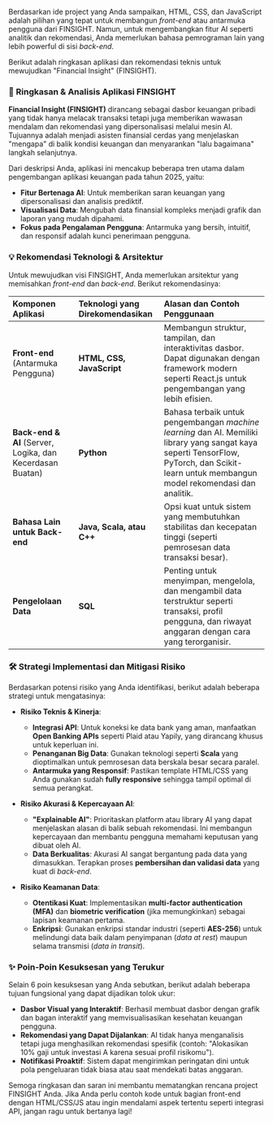Berdasarkan ide project yang Anda sampaikan, HTML, CSS, dan JavaScript adalah pilihan yang tepat untuk membangun *front-end* atau antarmuka pengguna dari FINSIGHT. Namun, untuk mengembangkan fitur AI seperti analitik dan rekomendasi, Anda memerlukan bahasa pemrograman lain yang lebih powerful di sisi *back-end*.

Berikut adalah ringkasan aplikasi dan rekomendasi teknis untuk mewujudkan "Financial Insight" (FINSIGHT).

### 🎯 Ringkasan & Analisis Aplikasi FINSIGHT

**Financial Insight (FINSIGHT)** dirancang sebagai dasbor keuangan pribadi yang tidak hanya melacak transaksi tetapi juga memberikan wawasan mendalam dan rekomendasi yang dipersonalisasi melalui mesin AI. Tujuannya adalah menjadi asisten finansial cerdas yang menjelaskan "mengapa" di balik kondisi keuangan dan menyarankan "lalu bagaimana" langkah selanjutnya.

Dari deskripsi Anda, aplikasi ini mencakup beberapa tren utama dalam pengembangan aplikasi keuangan pada tahun 2025, yaitu:
- **Fitur Bertenaga AI**: Untuk memberikan saran keuangan yang dipersonalisasi dan analisis prediktif.
- **Visualisasi Data**: Mengubah data finansial kompleks menjadi grafik dan laporan yang mudah dipahami.
- **Fokus pada Pengalaman Pengguna**: Antarmuka yang bersih, intuitif, dan responsif adalah kunci penerimaan pengguna.

### 💡 Rekomendasi Teknologi & Arsitektur

Untuk mewujudkan visi FINSIGHT, Anda memerlukan arsitektur yang memisahkan *front-end* dan *back-end*. Berikut rekomendasinya:

| Komponen Aplikasi | Teknologi yang Direkomendasikan | Alasan dan Contoh Penggunaan |
| :--- | :--- | :--- |
| **Front-end** (Antarmuka Pengguna) | **HTML, CSS, JavaScript** | Membangun struktur, tampilan, dan interaktivitas dasbor. Dapat digunakan dengan framework modern seperti React.js untuk pengembangan yang lebih efisien. |
| **Back-end & AI** (Server, Logika, dan Kecerdasan Buatan) | **Python** | Bahasa terbaik untuk pengembangan *machine learning* dan AI. Memiliki library yang sangat kaya seperti TensorFlow, PyTorch, dan Scikit-learn untuk membangun model rekomendasi dan analitik. |
| **Bahasa Lain untuk Back-end** | **Java, Scala, atau C++** | Opsi kuat untuk sistem yang membutuhkan stabilitas dan kecepatan tinggi (seperti pemrosesan data transaksi besar). |
| **Pengelolaan Data** | **SQL** | Penting untuk menyimpan, mengelola, dan mengambil data terstruktur seperti transaksi, profil pengguna, dan riwayat anggaran dengan cara yang terorganisir. |

### 🛠️ Strategi Implementasi dan Mitigasi Risiko

Berdasarkan potensi risiko yang Anda identifikasi, berikut adalah beberapa strategi untuk mengatasinya:

- **Risiko Teknis & Kinerja**:
    - **Integrasi API**: Untuk koneksi ke data bank yang aman, manfaatkan **Open Banking APIs** seperti Plaid atau Yapily, yang dirancang khusus untuk keperluan ini.
    - **Penanganan Big Data**: Gunakan teknologi seperti **Scala** yang dioptimalkan untuk pemrosesan data berskala besar secara paralel.
    - **Antarmuka yang Responsif**: Pastikan template HTML/CSS yang Anda gunakan sudah **fully responsive** sehingga tampil optimal di semua perangkat.

- **Risiko Akurasi & Kepercayaan AI**:
    - **"Explainable AI"**: Prioritaskan platform atau library AI yang dapat menjelaskan alasan di balik sebuah rekomendasi. Ini membangun kepercayaan dan membantu pengguna memahami keputusan yang dibuat oleh AI.
    - **Data Berkualitas**: Akurasi AI sangat bergantung pada data yang dimasukkan. Terapkan proses **pembersihan dan validasi data** yang kuat di *back-end*.

- **Risiko Keamanan Data**:
    - **Otentikasi Kuat**: Implementasikan **multi-factor authentication (MFA)** dan **biometric verification** (jika memungkinkan) sebagai lapisan keamanan pertama.
    - **Enkripsi**: Gunakan enkripsi standar industri (seperti **AES-256**) untuk melindungi data baik dalam penyimpanan (*data at rest*) maupun selama transmisi (*data in transit*).

### ✨ Poin-Poin Kesuksesan yang Terukur

Selain 6 poin kesuksesan yang Anda sebutkan, berikut adalah beberapa tujuan fungsional yang dapat dijadikan tolok ukur:
- **Dasbor Visual yang Interaktif**: Berhasil membuat dasbor dengan grafik dan bagan interaktif yang memvisualisasikan kesehatan keuangan pengguna.
- **Rekomendasi yang Dapat Dijalankan**: AI tidak hanya menganalisis tetapi juga menghasilkan rekomendasi spesifik (contoh: "Alokasikan 10% gaji untuk investasi A karena sesuai profil risikomu").
- **Notifikasi Proaktif**: Sistem dapat mengirimkan peringatan dini untuk pola pengeluaran tidak biasa atau saat mendekati batas anggaran.

Semoga ringkasan dan saran ini membantu mematangkan rencana project FINSIGHT Anda. Jika Anda perlu contoh kode untuk bagian front-end dengan HTML/CSS/JS atau ingin mendalami aspek tertentu seperti integrasi API, jangan ragu untuk bertanya lagi!

